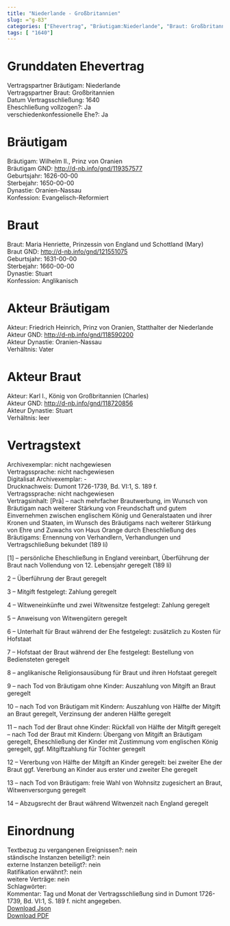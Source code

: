 ```yaml
---
title: "Niederlande - Großbritannien"
slug: ="g-83"
categories: ["Ehevertrag", "Bräutigam:Niederlande", "Braut: Großbritannien ", "Eheschließung vollzogen?:Ja", "verschiedenkonfessionelle Ehe?:Ja", "Dynastie Bräutigam:Oranien-Nassau", "Akteur Bräutigam:Friedrich Heinrich, Prinz von Oranien, Statthalter der Niederlande", "Akteur Braut:Karl I., König von Großbritannien (Charles)", "Textbezug?:nein", "Ständisch?:nein", "Ratifikation?:nein", "Sonstiges?:nein", "Bräutigam:Niederlande", "Braut: Großbritannien "]
tags: [ "1640"]
---
```

<!--more-->

# Grunddaten Ehevertrag

Vertragspartner Bräutigam: Niederlande<br>
Vertragspartner Braut: Großbritannien <br>
Datum Vertragsschließung: 1640<br>
Eheschließung vollzogen?: Ja<br>
verschiedenkonfessionelle Ehe?: Ja<br>
# Bräutigam

Bräutigam: Wilhelm II., Prinz von Oranien<br>
Bräutigam GND: http://d-nb.info/gnd/119357577<br>
Geburtsjahr: 1626-00-00<br>
Sterbejahr: 1650-00-00<br>
Dynastie: Oranien-Nassau<br>
Konfession: Evangelisch-Reformiert<br>
# Braut

Braut: Maria Henriette, Prinzessin von England und Schottland (Mary)<br>
Braut GND: http://d-nb.info/gnd/121551075<br>
Geburtsjahr: 1631-00-00<br>
Sterbejahr: 1660-00-00<br>
Dynastie: Stuart<br>
Konfession: Anglikanisch<br>
# Akteur Bräutigam

Akteur: Friedrich Heinrich, Prinz von Oranien, Statthalter der Niederlande<br>
Akteur GND: http://d-nb.info/gnd/118590200<br>
Akteur Dynastie: Oranien-Nassau<br>
Verhältnis: Vater<br>
# Akteur Braut

Akteur: Karl I., König von Großbritannien (Charles)<br>
Akteur GND: http://d-nb.info/gnd/118720856<br>
Akteur Dynastie: Stuart<br>
Verhältnis: leer<br>
# Vertragstext

Archivexemplar: nicht nachgewiesen<br>
Vertragssprache: nicht nachgewiesen<br>
Digitalisat Archivexemplar: -<br>
Drucknachweis: Dumont 1726-1739, Bd. VI:1, S. 189 f. <br>
Vertragssprache: nicht nachgewiesen<br>
Vertragsinhalt: [Prä] – nach mehrfacher Brautwerbung, im Wunsch von Bräutigam nach weiterer Stärkung von Freundschaft und gutem Einvernehmen zwischen englischem König und Generalstaaten und ihrer Kronen und Staaten, im Wunsch des Bräutigams nach weiterer Stärkung von Ehre und Zuwachs von Haus Orange durch Eheschließung des Bräutigams: Ernennung von Verhandlern, Verhandlungen und Vertragschließung bekundet (189 li)

[1] – persönliche Eheschließung in England vereinbart, Überführung der Braut nach Vollendung von 12. Lebensjahr geregelt (189 li)

2 – Überführung der Braut geregelt

3 – Mitgift festgelegt: Zahlung geregelt

4 – Witweneinkünfte und zwei Witwensitze festgelegt: Zahlung geregelt

5 – Anweisung von Witwengütern geregelt

6 – Unterhalt für Braut während der Ehe festgelegt: zusätzlich zu Kosten für Hofstaat

7 – Hofstaat der Braut während der Ehe festgelegt: Bestellung von Bediensteten geregelt

8 – anglikanische Religionsausübung für Braut und ihren Hofstaat geregelt

9 – nach Tod von Bräutigam ohne Kinder: Auszahlung von Mitgift an Braut geregelt

10 – nach Tod von Bräutigam mit Kindern: Auszahlung von Hälfte der Mitgift an Braut geregelt, Verzinsung der anderen Hälfte geregelt

11 – nach Tod der Braut ohne Kinder: Rückfall von Hälfte der Mitgift geregelt – nach Tod der Braut mit Kindern: Übergang von Mitgift an Bräutigam geregelt, Eheschließung der Kinder mit Zustimmung vom englischen König geregelt, ggf. Mitgiftzahlung für Töchter geregelt

12 – Vererbung von Hälfte der Mitgift an Kinder geregelt: bei zweiter Ehe der Braut ggf. Vererbung an Kinder aus erster und zweiter Ehe geregelt

13 – nach Tod von Bräutigam: freie Wahl von Wohnsitz zugesichert an Braut, Witwenversorgung geregelt

14 – Abzugsrecht der Braut während Witwenzeit nach England geregelt
<br>
# Einordnung

Textbezug zu vergangenen Ereignissen?: nein<br>
ständische Instanzen beteiligt?: nein<br>
externe Instanzen beteiligt?: nein<br>
Ratifikation erwähnt?: nein<br>
weitere Verträge: nein<br>
Schlagwörter: <br>
Kommentar: Tag und Monat der Vertragsschließung sind in Dumont 1726-1739, Bd. VI:1, S. 189 f. nicht angegeben.<br>
[Download Json](/vertraege/vertrag-83.json)<br>
[Download PDF](/vertraege/v83.pdf)